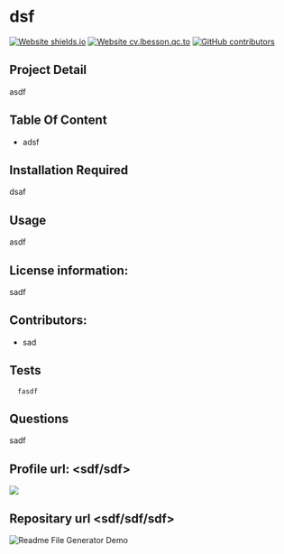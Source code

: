 
  # dsf

  
  [![Website shields.io](https://img.shields.io/website-up-down-green-red/http/shields.io.svg)](http://shields.io/) [![Website cv.lbesson.qc.to](https://img.shields.io/website-up-down-green-red/http/cv.lbesson.qc.to.svg)](http://cv.lbesson.qc.to/) [![GitHub contributors](https://img.shields.io/github/contributors/Naereen/StrapDown.js.svg)](https://GitHub.com/Naereen/StrapDown.js/graphs/contributors/)
  

  ## Project Detail 
  asdf

 
  ## Table Of Content
  * adsf
  
  ##  Installation Required 
  dsaf

  ## Usage 
  asdf

  ## License information: 
  sadf

  ## Contributors: 
  * sad

  ## Tests 
      fasdf

  ## Questions 
  sadf

  ## Profile url: <sdf/sdf>

  ![](sdf/sdf.png?size=200)
  
  ## Repositary url <sdf/sdf/sdf>

  ![Readme File Generator Demo](ReadmeGenerator.gif)

  